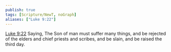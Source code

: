 ```yaml
---
publish: true
tags: [Scripture/NewT, noGraph]
aliases: ["Luke 9:22"]
---
```

[Luke 9:22](https://churchofjesuschrist.org/study/scriptures/nt/luke/9?lang=eng&id=p22#p22) Saying, The Son of man must suffer many things, and be rejected of the elders and chief priests and scribes, and be slain, and be raised the third day.
